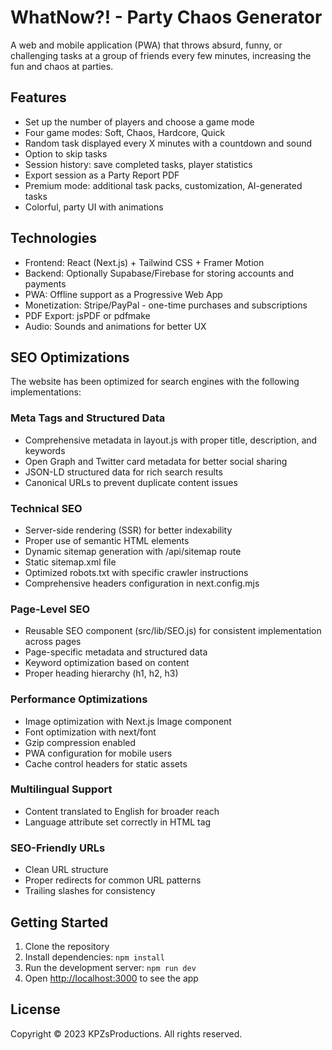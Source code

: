 # WhatNow?! - Party Chaos Generator

A web and mobile application (PWA) that throws absurd, funny, or challenging tasks at a group of friends every few minutes, increasing the fun and chaos at parties.

## Features

- Set up the number of players and choose a game mode
- Four game modes: Soft, Chaos, Hardcore, Quick
- Random task displayed every X minutes with a countdown and sound
- Option to skip tasks
- Session history: save completed tasks, player statistics
- Export session as a Party Report PDF
- Premium mode: additional task packs, customization, AI-generated tasks
- Colorful, party UI with animations

## Technologies

- Frontend: React (Next.js) + Tailwind CSS + Framer Motion
- Backend: Optionally Supabase/Firebase for storing accounts and payments
- PWA: Offline support as a Progressive Web App
- Monetization: Stripe/PayPal - one-time purchases and subscriptions
- PDF Export: jsPDF or pdfmake
- Audio: Sounds and animations for better UX

## SEO Optimizations

The website has been optimized for search engines with the following implementations:

### Meta Tags and Structured Data
- Comprehensive metadata in layout.js with proper title, description, and keywords
- Open Graph and Twitter card metadata for better social sharing
- JSON-LD structured data for rich search results
- Canonical URLs to prevent duplicate content issues

### Technical SEO
- Server-side rendering (SSR) for better indexability
- Proper use of semantic HTML elements
- Dynamic sitemap generation with /api/sitemap route
- Static sitemap.xml file
- Optimized robots.txt with specific crawler instructions
- Comprehensive headers configuration in next.config.mjs

### Page-Level SEO
- Reusable SEO component (src/lib/SEO.js) for consistent implementation across pages
- Page-specific metadata and structured data
- Keyword optimization based on content
- Proper heading hierarchy (h1, h2, h3)

### Performance Optimizations
- Image optimization with Next.js Image component
- Font optimization with next/font
- Gzip compression enabled
- PWA configuration for mobile users
- Cache control headers for static assets

### Multilingual Support
- Content translated to English for broader reach
- Language attribute set correctly in HTML tag

### SEO-Friendly URLs
- Clean URL structure
- Proper redirects for common URL patterns
- Trailing slashes for consistency

## Getting Started

1. Clone the repository
2. Install dependencies: `npm install`
3. Run the development server: `npm run dev`
4. Open [http://localhost:3000](http://localhost:3000) to see the app

## License

Copyright © 2023 KPZsProductions. All rights reserved.
